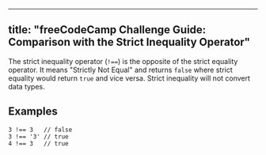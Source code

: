 
---
title: "freeCodeCamp Challenge Guide: Comparison with the Strict Inequality Operator"
---

The strict inequality operator (`!==`) is the opposite of the strict equality operator. It means "Strictly Not Equal" and returns `false` where strict equality would return `true` and vice versa. Strict inequality will not convert data types.

## Examples

    3 !== 3   // false
    3 !== '3' // true
    4 !== 3   // true
